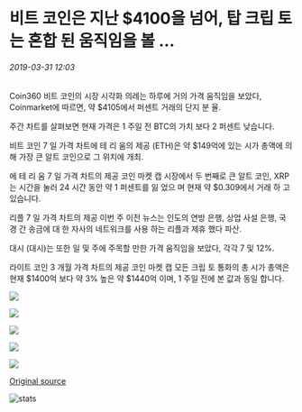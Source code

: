 # 비트 코인은 지난 $4100을 넘어, 탑 크립 토는 혼합 된 움직임을 볼 ...

###### 2019-03-31 12:03

Coin360 비트 코인의 시장 시각화 의례는 하루에 거의 가격 움직임을 보았다, Coinmarket에 따르면, 약 $4105에서 퍼센트 거래의 단지 분 율.

주간 차트를 살펴보면 현재 가격은 1 주일 전 BTC의 가치 보다 2 퍼센트 낮습니다.

비트 코인 7 일 가격 차트에 테 리 움의 제공 (ETH)은 약 $149억에 있는 시가 총액에 의해 가장 큰 알트 코인으로 그 위치에 개최.

에 테 리 움 7 일 가격 차트의 제공 코인 마켓 캡 시장에서 두 번째로 큰 알트 코인, XRP는 시간을 눌러 24 시간 동안 약 1 퍼센트를 잃 었으 며 현재 약 $0.309에서 거래 하 고 있습니다.

리플 7 일 가격 차트의 제공 이번 주 이전 뉴스는 인도의 연방 은행, 상업 사설 은행, 국경 간 송금에 대 한 자사의 네트워크를 사용 하는 리플과 제휴 했다 파산.

대시 (대시)는 또한 일 및 주에 주목할 만한 가격 움직임을 보았다, 각각 7 및 12%.

라이트 코인 3 개월 가격 차트의 제공 코인 마켓 캡 모든 크립 토 통화의 총 시가 총액은 현재 $1400억 보다 약 3% 높은 약 $1440억 이며, 1 주일 전에 본 값과 동일 합니다.

![](https://s3.cointelegraph.com/storage/uploads/view/779d3cce1c11441882f5ed3dd808c3ea.png)

![](https://s3.cointelegraph.com/storage/uploads/view/8b846ba0715e15a7ea4d8a30f4215d55.png)

![](https://s3.cointelegraph.com/storage/uploads/view/9aafaf642cb6dbabb20bcfc087d28849.png)

![](https://s3.cointelegraph.com/storage/uploads/view/9df4b60b9d655893a39a93fc8bcd5214.png)

![](https://s3.cointelegraph.com/storage/uploads/view/707e5f35f8468617974d92721b7aec4c.png)

[Original source](https://cointelegraph.com/news/bitcoin-pushes-past-4-100-as-top-cryptos-see-mixed-movements)

![stats](https://c.statcounter.com/11760860/0/a89fa40b/1/ "stats")
